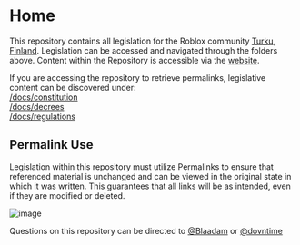 # Home

This repository contains all legislation for the Roblox community [Turku, Finland](https://www.roblox.com/communities/34326814/Turku-Finland). Legislation can be accessed and navigated through the folders above.
Content within the Repository is accessible via the [website](https://tkufi.github.io/Turku-Legislation/regulations/).

If you are accessing the repository to retrieve permalinks, legislative content can be discovered under:  
[/docs/constitution](https://github.com/tkufi/Turku-Legislation/tree/main/docs/constitution)  
[/docs/decrees](https://github.com/tkufi/Turku-Legislation/tree/main/docs/decrees)  
[/docs/regulations](https://github.com/tkufi/Turku-Legislation/tree/main/docs/regulations)

## Permalink Use

Legislation within this repository must utilize Permalinks to ensure that referenced material is unchanged and can be viewed in the original state in which it was written. This guarantees that all links will be as intended, even if they are modified or deleted.

![image](https://github.com/TurkuRBLX/TurkuLegislation/assets/170458724/101626e7-fbb3-40e3-a63a-1192ade8ad0a)

Questions on this repository can be directed to [@Blaadam](https://github.com/blaadam) or [@dovntime](https://github.com/dovntime)
